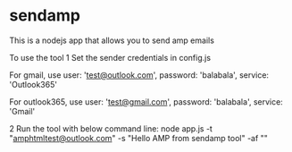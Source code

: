 # sendamp
This is a nodejs app that allows you to send amp emails

To use the tool
1 Set the sender credentials in config.js

For gmail, use
user: 'test@outlook.com',
password: 'balabala',
service: 'Outlook365'

For outlook365, use
user: 'test@gmail.com',
password: 'balabala',
service: 'Gmail'

2 Run the tool with below command line:
node app.js -t "amphtmltest@outlook.com" -s "Hello AMP from sendamp tool" -af "<path to amp file>"

